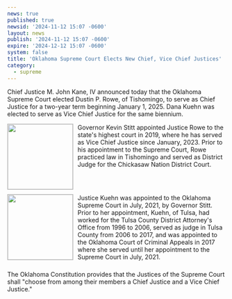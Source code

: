 ```yaml
---
news: true
published: true
newsid: '2024-11-12 15:07 -0600'
layout: news
publish: '2024-11-12 15:07 -0600'
expire: '2024-12-12 15:07 -0600'
system: false
title: 'Oklahoma Supreme Court Elects New Chief, Vice Chief Justices'
category:
  - supreme
---
```


Chief Justice M. John Kane, IV announced today that the Oklahoma Supreme Court elected Dustin P. Rowe, of Tishomingo, to serve as Chief Justice for a two-year term beginning January 1, 2025. Dana Kuehn was elected to serve as Vice Chief Justice for the same biennium.  

<img style="border: solid 1px silver; width: 150px; float: left; margin: 0 10px 10px 0;" src="http://www.oscn.net/images/judges/id/Dustin P.Rowe.jpg" alt=""/>
Governor Kevin Stitt appointed Justice Rowe to the state's highest court in 2019, where he has served as Vice Chief Justice since January, 2023. Prior to his appointment to the Supreme Court, Rowe practiced law in Tishomingo and served as District Judge for the Chickasaw Nation District Court.
<span style="clear: both; display: block;"></span>

<img style="border: solid 1px silver; width: 150px; float: left; margin: 0 10px 10px 0;" src="http://www.oscn.net/images/judges/id/DanaKuehn.jpg" alt=""/>
Justice Kuehn was appointed to the Oklahoma Supreme Court in July, 2021, by Governor Stitt. Prior to her appointment, Kuehn, of Tulsa, had worked for the Tulsa County District Attorney's Office from 1996 to 2006, served as judge in Tulsa County from 2006 to 2017, and was appointed to the Oklahoma Court of Criminal Appeals in 2017 where she served until her appointment to the Supreme Court in July, 2021.    
<span style="clear: both; display: block;"></span>

The Oklahoma Constitution provides that the Justices of the Supreme Court shall "choose from among their members a Chief Justice and a Vice Chief Justice."
